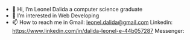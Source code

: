 - 👋 Hi, I’m Leonel Dalida a computer science graduate
- 👀 I’m interested in Web Developing
- 📫 How to reach me in Gmail: leonel.dalida@gmail.com Linkedin: https://www.linkedin.com/in/dalida-leonel-e-44b057287 Messenger:

<!---
OalsAin/OalsAin is a ✨ special ✨ repository because its `README.md` (this file) appears on your GitHub profile.
You can click the Preview link to take a look at your changes.
--->
